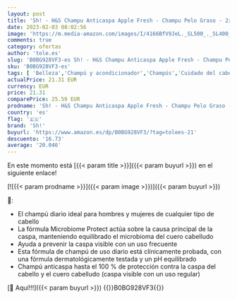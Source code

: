 ```yaml
---
layout: post
title: 'Sh! - H&S Champu Anticaspa Apple Fresh - Champu Pelo Graso - 2x1000 ml'
date: 2023-02-03 08:02:56
image: 'https://m.media-amazon.com/images/I/4166BfV9JeL._SL500_._SL400_.jpg'
comments: true
category: ofertas
author: 'tole.es'
slug: 'B0BG928VF3-es Sh! - H&S Champu Anticaspa Apple Fresh - Champu Pelo Graso...'
sku: 'B0BG928VF3-es'
tags: [ 'Belleza','Champú y acondicionador','Champús','Cuidado del cabello','apple','sh!','🇪🇸', ]
actualPrice: 21.31 EUR
currency: EUR
price: 21.31
comparePrice: 25.59 EUR
prodname: 'Sh! - H&S Champu Anticaspa Apple Fresh - Champu Pelo Graso - 2x1000 ml'
country: 'es'
flag: '🇪🇸'
brand: 'Sh!'
buyurl: 'https://www.amazon.es/dp/B0BG928VF3/?tag=tolees-21'
descuento: '16.73'
average: '20.046'
---
```


En este momento está [{{< param title >}}]({{< param buyurl >}}) en el siguiente enlace!

[![{{< param prodname >}}]({{< param image >}})]({{< param buyurl >}})

🔎:

- El champú diario ideal para hombres y mujeres de cualquier tipo de cabello
- La fórmula Microbiome Protect actúa sobre la causa principal de la caspa, manteniendo equilibrado el microbioma del cuero cabelludo
- Ayuda a prevenir la caspa visible con un uso frecuente
- Esta fórmula de champú de uso diario está clínicamente probada, con una fórmula dermatológicamente testada y un pH equilibrado
- Champú anticaspa hasta el 100 % de protección contra la caspa del cabello y el cuero cabelludo (caspa visible con un uso regular)

[🛒 Aquí!!!]({{< param buyurl >}})
{{<world>}}B0BG928VF3{{</world>}}
